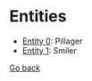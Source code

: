# Entities

* <a href="./Entity_0.md">Entity 0</a>: Pillager
* <a href="./Entity_1.md">Entity 1</a>: Smiler

<a href="../Wiki.md">Go back</a>